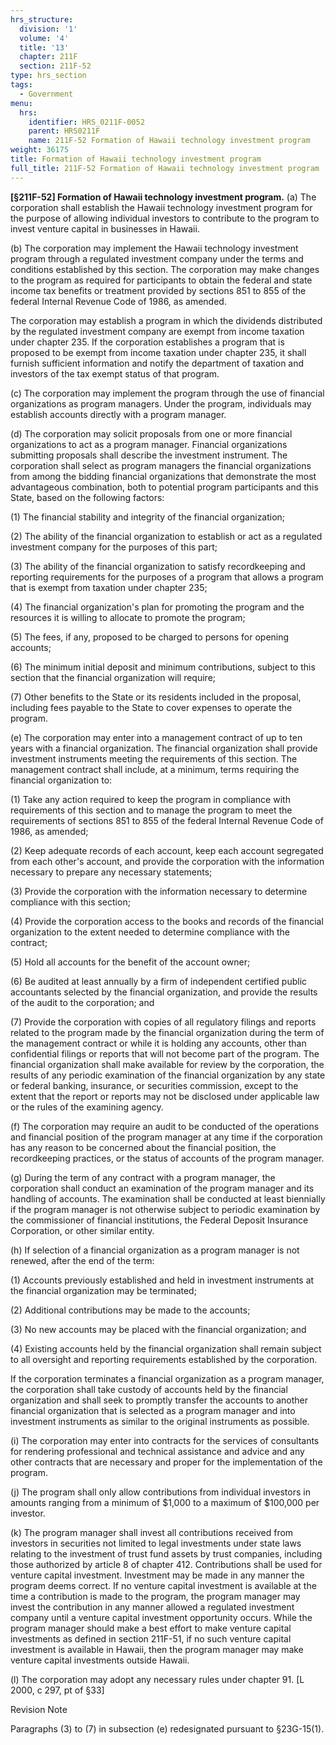 ```yaml
---
hrs_structure:
  division: '1'
  volume: '4'
  title: '13'
  chapter: 211F
  section: 211F-52
type: hrs_section
tags:
  - Government
menu:
  hrs:
    identifier: HRS_0211F-0052
    parent: HRS0211F
    name: 211F-52 Formation of Hawaii technology investment program
weight: 36175
title: Formation of Hawaii technology investment program
full_title: 211F-52 Formation of Hawaii technology investment program
---
```

**[§211F-52] Formation of Hawaii technology investment program.** (a) The corporation shall establish the Hawaii technology investment program for the purpose of allowing individual investors to contribute to the program to invest venture capital in businesses in Hawaii.

(b) The corporation may implement the Hawaii technology investment program through a regulated investment company under the terms and conditions established by this section. The corporation may make changes to the program as required for participants to obtain the federal and state income tax benefits or treatment provided by sections 851 to 855 of the federal Internal Revenue Code of 1986, as amended.

The corporation may establish a program in which the dividends distributed by the regulated investment company are exempt from income taxation under chapter 235\. If the corporation establishes a program that is proposed to be exempt from income taxation under chapter 235, it shall furnish sufficient information and notify the department of taxation and investors of the tax exempt status of that program.

(c) The corporation may implement the program through the use of financial organizations as program managers. Under the program, individuals may establish accounts directly with a program manager.

(d) The corporation may solicit proposals from one or more financial organizations to act as a program manager. Financial organizations submitting proposals shall describe the investment instrument. The corporation shall select as program managers the financial organizations from among the bidding financial organizations that demonstrate the most advantageous combination, both to potential program participants and this State, based on the following factors:

(1) The financial stability and integrity of the financial organization;

(2) The ability of the financial organization to establish or act as a regulated investment company for the purposes of this part;

(3) The ability of the financial organization to satisfy recordkeeping and reporting requirements for the purposes of a program that allows a program that is exempt from taxation under chapter 235;

(4) The financial organization's plan for promoting the program and the resources it is willing to allocate to promote the program;

(5) The fees, if any, proposed to be charged to persons for opening accounts;

(6) The minimum initial deposit and minimum contributions, subject to this section that the financial organization will require;

(7) Other benefits to the State or its residents included in the proposal, including fees payable to the State to cover expenses to operate the program.

(e) The corporation may enter into a management contract of up to ten years with a financial organization. The financial organization shall provide investment instruments meeting the requirements of this section. The management contract shall include, at a minimum, terms requiring the financial organization to:

(1) Take any action required to keep the program in compliance with requirements of this section and to manage the program to meet the requirements of sections 851 to 855 of the federal Internal Revenue Code of 1986, as amended;

(2) Keep adequate records of each account, keep each account segregated from each other's account, and provide the corporation with the information necessary to prepare any necessary statements;

(3) Provide the corporation with the information necessary to determine compliance with this section;

(4) Provide the corporation access to the books and records of the financial organization to the extent needed to determine compliance with the contract;

(5) Hold all accounts for the benefit of the account owner;

(6) Be audited at least annually by a firm of independent certified public accountants selected by the financial organization, and provide the results of the audit to the corporation; and

(7) Provide the corporation with copies of all regulatory filings and reports related to the program made by the financial organization during the term of the management contract or while it is holding any accounts, other than confidential filings or reports that will not become part of the program. The financial organization shall make available for review by the corporation, the results of any periodic examination of the financial organization by any state or federal banking, insurance, or securities commission, except to the extent that the report or reports may not be disclosed under applicable law or the rules of the examining agency.

(f) The corporation may require an audit to be conducted of the operations and financial position of the program manager at any time if the corporation has any reason to be concerned about the financial position, the recordkeeping practices, or the status of accounts of the program manager.

(g) During the term of any contract with a program manager, the corporation shall conduct an examination of the program manager and its handling of accounts. The examination shall be conducted at least biennially if the program manager is not otherwise subject to periodic examination by the commissioner of financial institutions, the Federal Deposit Insurance Corporation, or other similar entity.

(h) If selection of a financial organization as a program manager is not renewed, after the end of the term:

(1) Accounts previously established and held in investment instruments at the financial organization may be terminated;

(2) Additional contributions may be made to the accounts;

(3) No new accounts may be placed with the financial organization; and

(4) Existing accounts held by the financial organization shall remain subject to all oversight and reporting requirements established by the corporation.

If the corporation terminates a financial organization as a program manager, the corporation shall take custody of accounts held by the financial organization and shall seek to promptly transfer the accounts to another financial organization that is selected as a program manager and into investment instruments as similar to the original instruments as possible.

(i) The corporation may enter into contracts for the services of consultants for rendering professional and technical assistance and advice and any other contracts that are necessary and proper for the implementation of the program.

(j) The program shall only allow contributions from individual investors in amounts ranging from a minimum of $1,000 to a maximum of $100,000 per investor.

(k) The program manager shall invest all contributions received from investors in securities not limited to legal investments under state laws relating to the investment of trust fund assets by trust companies, including those authorized by article 8 of chapter 412\. Contributions shall be used for venture capital investment. Investment may be made in any manner the program deems correct. If no venture capital investment is available at the time a contribution is made to the program, the program manager may invest the contribution in any manner allowed a regulated investment company until a venture capital investment opportunity occurs. While the program manager should make a best effort to make venture capital investments as defined in section 211F-51, if no such venture capital investment is available in Hawaii, then the program manager may make venture capital investments outside Hawaii.

(l) The corporation may adopt any necessary rules under chapter 91\. [L 2000, c 297, pt of §33]

Revision Note

Paragraphs (3) to (7) in subsection (e) redesignated pursuant to §23G-15(1).